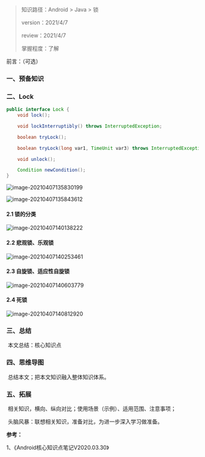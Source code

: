 > 知识路径：Android > Java > 锁
>
> version：2021/4/7
>
> review：2021/4/7
>
> 掌握程度：了解



前言：（可选）

### 一、预备知识



### 二、Lock

```java
public interface Lock {
    void lock();

    void lockInterruptibly() throws InterruptedException;

    boolean tryLock();

    boolean tryLock(long var1, TimeUnit var3) throws InterruptedException;

    void unlock();

    Condition newCondition();
}
```

![image-20210407135830199](C:\Users\NJCS\AppData\Roaming\Typora\typora-user-images\image-20210407135830199.png)

![image-20210407135843612](C:\Users\NJCS\AppData\Roaming\Typora\typora-user-images\image-20210407135843612.png)

#### 2.1 锁的分类

![image-20210407140138222](C:\Users\NJCS\AppData\Roaming\Typora\typora-user-images\image-20210407140138222.png)

#### 2.2 悲观锁、乐观锁

![image-20210407140253461](C:\Users\NJCS\AppData\Roaming\Typora\typora-user-images\image-20210407140253461.png)

#### 2.3 自旋锁、适应性自旋锁

![image-20210407140603779](C:\Users\NJCS\AppData\Roaming\Typora\typora-user-images\image-20210407140603779.png)

#### 2.4 死锁

![image-20210407140812920](C:\Users\NJCS\AppData\Roaming\Typora\typora-user-images\image-20210407140812920.png)









### 三、总结

​	本文总结：核心知识点

### 四、思维导图

​	总结本文；把本文知识融入整体知识体系。

### 五、拓展

​	相关知识，横向、纵向对比；使用场景（示例）、适用范围、注意事项；

​	头脑风暴：联想相关知识，准备对比，为进一步深入学习做准备。



**参考：**

1、《Android核心知识点笔记V2020.03.30》